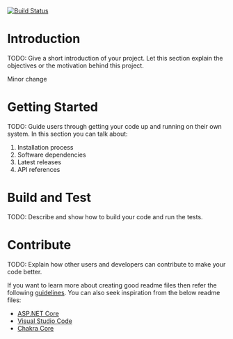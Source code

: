 [![Build Status](https://dev.azure.com/mhaltontk/demos/_apis/build/status/mbendana.demos?branchName=main&jobName=Job)](https://dev.azure.com/mhaltontk/demos/_build/latest?definitionId=11&branchName=main)
# Introduction 
TODO: Give a short introduction of your project. Let this section explain the objectives or the motivation behind this project. 

Minor change

# Getting Started
TODO: Guide users through getting your code up and running on their own system. In this section you can talk about:
1.	Installation process
2.	Software dependencies
3.	Latest releases
4.	API references

# Build and Test
TODO: Describe and show how to build your code and run the tests. 

# Contribute
TODO: Explain how other users and developers can contribute to make your code better. 

If you want to learn more about creating good readme files then refer the following [guidelines](https://docs.microsoft.com/en-us/azure/devops/repos/git/create-a-readme?view=azure-devops). You can also seek inspiration from the below readme files:
- [ASP.NET Core](https://github.com/aspnet/Home)
- [Visual Studio Code](https://github.com/Microsoft/vscode)
- [Chakra Core](https://github.com/Microsoft/ChakraCore)
